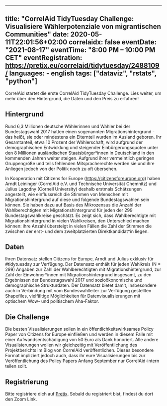 
---
title: "CorrelAid TidyTuesday Challenge: Visualisiere Wählerpotenziale von migrantischen Communities"
date: 2020-05-11T22:01:56+02:00
correlaidx: false
eventDate: "2021-08-17"
eventTime: "8:00 PM – 10:00 PM CET"
eventRegistration: https://pretix.eu/correlaid/tidytuesday/2488109/
languages: 
    - english
tags: ["dataviz", "rstats", "python"]
---

CorrelAid startet die erste CorrelAid TidyTuesday Challenge. Lies weiter, um mehr über den Hintergrund, die Daten und den Preis zu erfahren!
 
## Hintergrund
Rund 6,3 Millionen deutsche Wählerinnen und Wähler bei der Bundestagswahl 2017 hatten einen sogenannten Migrationshintergrund - das heißt, sie oder mindestens ein Elternteil wurden im Ausland geboren. Ihr Gesamtanteil, etwa 10 Prozent der Wählerschaft, wird aufgrund der demographischen Entwicklung und steigender Einbürgerungsquoten unter den 8 Millionen ausländischen Staatsbürger*innen in Deutschland in den kommenden Jahren weiter steigen. Aufgrund ihrer vermeintlich geringen Gruppengröße und teils fehlenden Mitspracherechte werden sie und ihre Anliegen jedoch von der Politik noch zu oft übersehen.

In Kooperation mit Citizens for Europe (https://citizensforeurope.org) haben Arndt Leininger (CorrelAid e.V. und Technische Universität Chemnitz) und Julius Lagodny (Cornell University) deshalb erstmals Schätzungen angestellt, wie einflussreich die Stimmen von Menschen mit Migrationshintergrund auf diese und folgende Bundestagswahlen sein können. Sie haben dazu auf Basis des Mikrozensus die Anzahl der Wahlberechtigten mit Migrationshintergrund für jeden der 299 Bundestagswahlkreise geschätzt. Es zeigt sich, dass Wahlberechtigte mit Migrationshintergrund in vielen Wahlkreisen, den Unterschied machen können: ihre Anzahl übersteigt in vielen Fällen die Zahl der Stimmen die zwischen der erst- und dem zweitplatzierten Direktkandidat*in liegen.

## Daten
Ihren Datensatz stellen Citizens for Europe, Arndt und Julius exklusiv für #tidytuesday zur Verfügung. Der Datensatz enthält für jeden Wahlkreis (N = 299) Angaben zur Zahl der Wahlberechtigten mit Migrationshintergrund, zur Zahl der Einwohner*innen mit Migrationshintergrund insgesamt, zu den Ergebnissen der Bundestagswahl 2017 und sozioökonomische und demographische Strukturdaten. Der Datensatz bietet damit, insbesondere auch in Verbindung mit vom Bundeswahlleiter zur Verfügung gestellten Shapefiles, vielfältige Möglichkeiten für Datenvisualisierungen mit optischem Wow- und politischem Aha-Faktor.

## Die Challenge 
Die besten Visualisierungen sollen in ein öffentlichkeitswirksames Policy Paper von Citizens for Europe einfließen und werden in diesem Falle mit einer Aufwandsentschädigung von 50 Euro als Dank honoriert. Alle andere Visualisierungen wollen wir gleichzeitig mit Veröffentlichung des Projektberichts im Blog von CorrelAid veröffentlichen. Dieses besondere Format impliziert jedoch auch, dass ihr eure Visualisierungen bis zur Veröffentlichung des Policy Papers Anfang September nur CorrelAid-intern teilen sollt.

## Registrierung 
Bitte registriere dich auf [Pretix](https://pretix.eu/correlaid/tidytuesday/2488109/). Sobald du registriert bist, findest du dort den Zoom Link. 